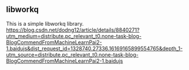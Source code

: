 ## libworkq
This is a simple libworkq library.
https://blog.csdn.net/dodng12/article/details/8840271?utm_medium=distribute.pc_relevant_t0.none-task-blog-BlogCommendFromMachineLearnPai2-1.baidujs&dist_request_id=1328740.27336.16169165899554765&depth_1-utm_source=distribute.pc_relevant_t0.none-task-blog-BlogCommendFromMachineLearnPai2-1.baidujs

